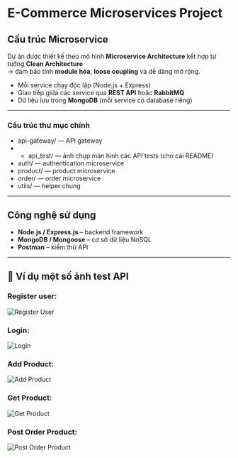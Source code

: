 # E-Commerce Microservices Project

## Cấu trúc Microservice

Dự án được thiết kế theo mô hình **Microservice Architecture** kết hợp tư tưởng **Clean Architecture**  
→ đảm bảo tính **module hóa**, **loose coupling** và dễ dàng mở rộng.


- Mỗi service chạy độc lập (Node.js + Express)
- Giao tiếp giữa các service qua **REST API** hoặc **RabbitMQ**
- Dữ liệu lưu trong **MongoDB** (mỗi service có database riêng)
---

### Cấu trúc thư mục chính
- api-gateway/ — API gateway
- - api_test/ — ảnh chụp màn hình các API tests (cho cái README)
- auth/ — authentication microservice
- product/ — product microservice
- order/ — order microservice
- utils/ — helper chung

---
## Công nghệ sử dụng

- **Node.js / Express.js** – backend framework  
- **MongoDB / Mongoose** – cơ sở dữ liệu NoSQL  
- **Postman** – kiểm thử API  
---

## 🧪 Ví dụ một số ảnh test API
### Register user: 
![Register User](../api_test/register.png)

### Login: 
![Login](api_test/login.png)

### Add Product:
![Add Product](api_test/post-product.png)

### Get Product:
![Get Product](api_test/get-product.png)

### Post Order Product:
![Post Order Product](api_test/post-order-product.png)
